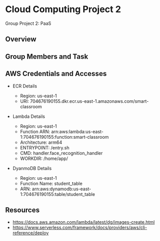 # Cloud Computing Project 2

Group Project 2: PaaS

## Overview

## Group Members and Task

## AWS Credentials and Accesses

- ECR Details
  - Region: us-east-1
  - URI: 704676190155.dkr.ecr.us-east-1.amazonaws.com/smart-classroom

- Lambda Details
  - Region: us-east-1
  - Function ARN: arn:aws:lambda:us-east-1:704676190155:function:smart-classroom
  - Architecture: arm64
  - ENTRYPOINT: /entry.sh
  - CMD: handler.face_recognition_handler
  - WORKDIR: /home/app/

- DyanmoDB Details
  - Region: us-east-1
  - Function Name: student_table
  - ARN: arn:aws:dynamodb:us-east-1:704676190155:table/student_table  

## Resources

- https://docs.aws.amazon.com/lambda/latest/dg/images-create.html
- https://www.serverless.com/framework/docs/providers/aws/cli-reference/deploy

